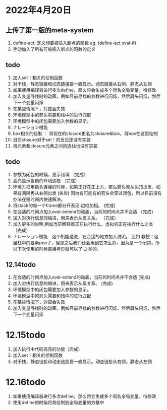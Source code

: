 # 2022年4月20日
## 上传了第一版的meta-system
1. define-act: 定义想要被插入断点的函数 eg: (define-act eval-if)
2. 手动加入了所有可被插入断点的函数的定义


## todo
1. 加入set！相关的绘制函数
1. 对于栈，静态链接和动态链接要一直显示。动态链接从右侧，静态从左侧
1. 如果使用编译器进行多次define，那么将会生成多个同名全局变量，待修改
1. 加入变量寻找时的动画，例如目前寻找的参数进行闪烁，然后肩头闪烁，然后下一个变量闪烁
1. 在某些情况下，对应会失效
1. 环境模型中的箭头需要和栈中的进行匹配
1. 环境模型中的闭包需要加入参数的显示。
1. ナレーション機能
1. box相关的绘制 ： 将现在的closure更名为closure&box，将box在这里绘制
1. 目前closure对于set！的反应还没有实装
1. 栈元素和closure元素之间的连线也没有实装

## todo
1. 参数为闭包的时候，显示错误 （完成）
2. 高亮显示当前的环境边框 （完成）
3. 环境方框用箭头连接的时候，如果正好在正上方，那么箭头就从头顶出发，如果有间隔再从右侧出发 (失败)
      因为有可能有的箭头会穿过闭包，所以目前没有办法在短时间内快速解决。
4. 将stack的每一个frame都分开表现 边框加粗。 (完成)
5. 在合适的时间点加入eval-extend的动画，当前的时间点并不合适 （完成）
6. 加入对执行信息的缩进，用来表示从属关系。 （完成）
7. 加入更多的说明,例如当前解释器正在执行什么，虚拟机正在执行什么之类 （完成）
8. ナレーション機能　这个机能是说，在合适的地方加入说明。
      比如 教授：这里栈中的要素pop了，但是之后我们还会用到它怎么办，因为是一个闭包，所以下次使用的时候直接拷贝就可以了 之类的。



## 12.14todo
1. 在合适的时间点加入eval-extend的动画，当前的时间点并不合适 (完成)
2. 加入对执行信息的缩进，用来表示从属关系。 (完成)
3. 环境模型中的闭包需要加入参数的显示。
4. 环境模型中的箭头需要和栈中的进行匹配
5. 在某些情况下，对应会失效
6. 加入变量寻找时的动画，例如目前寻找的参数进行闪烁，然后肩头闪烁，然后下一个变量闪烁

# 12.15todo
1. 加入执行中代码高亮的功能（完成）
2. 加入set！相关的绘制函数
3. 对于栈，静态链接和动态链接要一直显示。动态链接从右侧，静态从左侧


# 12.16todo
1. 如果使用编译器进行多次define，那么将会生成多个同名全局变量，待修改
1. 使用define的时候将其绘制到全局变量的方框中








